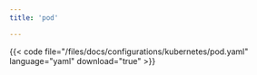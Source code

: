 ```yaml
---
title: 'pod'

---
```


{{< code file="/files/docs/configurations/kubernetes/pod.yaml" language="yaml" download="true" >}}
